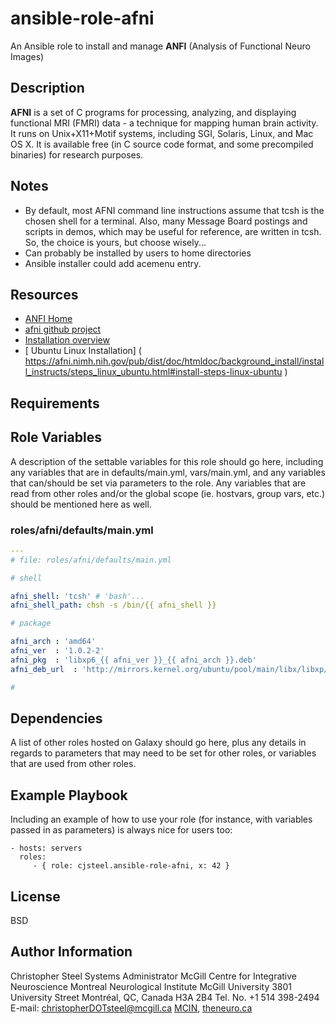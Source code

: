 
ansible-role-afni
=================

An Ansible role to install and manage **ANFI** (Analysis of Functional Neuro Images)


Description
-----------

**AFNI** is a set of C programs for processing, analyzing, and displaying functional MRI (FMRI) data - a technique for mapping human brain activity. It runs on Unix+X11+Motif systems, including SGI, Solaris, Linux, and Mac OS X. It is available free (in C source code format, and some precompiled binaries) for research purposes.

## Notes

- By default, most AFNI command line instructions assume that tcsh is the chosen shell for a terminal. Also, many Message Board postings and scripts in demos, which may be useful for reference, are written in tcsh. So, the choice is yours, but choose wisely...
- Can probably be installed by users to home directories
- Ansible installer could add acemenu entry.

Resources
---------

* [ ANFI Home ](https://afni.nimh.nih.gov/afni )
* [ afni github project]( https://github.com/afni/afni )
* [ Installation overview ]( https://afni.nimh.nih.gov/pub/dist/doc/htmldoc/background_install/install_instructs/overview.html )
* [ Ubuntu Linux Installation] ( https://afni.nimh.nih.gov/pub/dist/doc/htmldoc/background_install/install_instructs/steps_linux_ubuntu.html#install-steps-linux-ubuntu )



Requirements
------------




Role Variables
--------------

A description of the settable variables for this role should go here, including any variables that are in defaults/main.yml, vars/main.yml, and any variables that can/should be set via parameters to the role. Any variables that are read from other roles and/or the global scope (ie. hostvars, group vars, etc.) should be mentioned here as well.

### roles/afni/defaults/main.yml

```yaml
---
# file: roles/afni/defaults/main.yml

# shell

afni_shell: 'tcsh' # 'bash'...
afni_shell_path: chsh -s /bin/{{ afni_shell }}

# package

afni_arch : 'amd64'
afni_ver  : '1.0.2-2'
afni_pkg  : 'libxp6_{{ afni_ver }}_{{ afni_arch }}.deb'
afni_deb_url  : 'http://mirrors.kernel.org/ubuntu/pool/main/libx/libxp/{{ afni_pkg }}'

# 

```




Dependencies
------------

A list of other roles hosted on Galaxy should go here, plus any details in regards to parameters that may need to be set for other roles, or variables that are used from other roles.


Example Playbook
----------------

Including an example of how to use your role (for instance, with variables passed in as parameters) is always nice for users too:

    - hosts: servers
      roles:
         - { role: cjsteel.ansible-role-afni, x: 42 }


License
-------

BSD


Author Information
------------------

Christopher Steel
Systems Administrator
McGill Centre for Integrative Neuroscience
Montreal Neurological Institute
McGill University
3801 University Street
Montréal, QC, Canada H3A 2B4
Tel. No. +1 514 398-2494
E-mail: christopherDOTsteel@mcgill.ca
[MCIN](http://mcin-cnim.ca/), [theneuro.ca](http://theneuro.ca)
